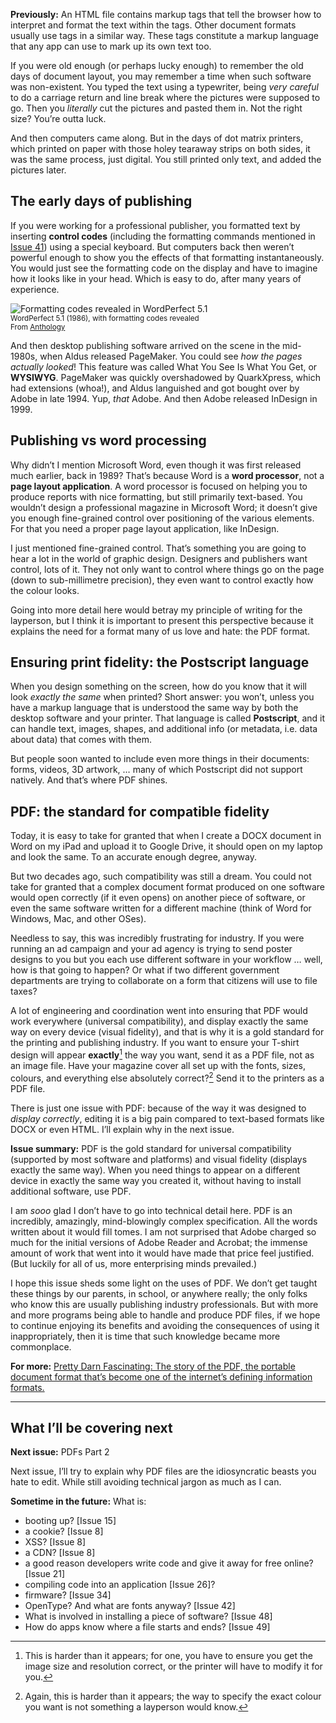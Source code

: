 **Previously:** An HTML file contains markup tags that tell the browser how to interpret and format the text within the tags. Other document formats usually use tags in a similar way. These tags constitute a markup language that any app can use to mark up its own text too.

If you were old enough (or perhaps lucky enough) to remember the old days of document layout, you may remember a time when such software was non-existent. You typed the text using a typewriter, being *very careful* to do a carriage return and line break where the pictures were supposed to go. Then you *literally* cut the pictures and pasted them in. Not the right size? You’re outta luck.

And then computers came along. But in the days of dot matrix printers, which printed on paper with those holey tearaway strips on both sides, it was the same process, just digital. You still printed only text, and added the pictures later.

## The early days of publishing

If you were working for a professional publisher, you formatted text by inserting **control codes** (including the formatting commands mentioned in [Issue 41](https://buttondown.email/laymansguide/archive/lmg-s4-issue-41-ascii-the-typewriter-digitised/)) using a special keyboard. But computers back then weren’t powerful enough to show you the effects of that formatting instantaneously. You would just see the formatting code on the display and have to imagine how it looks like in your head. Which is easy to do, after many years of experience.

![Formatting codes revealed in WordPerfect 5.1](https://raw.githubusercontent.com/ngjunsiang/laymansguide/release/season4/issue051/issue051_01.png)<br />
<small>WordPerfect 5.1 (1986), with formatting codes revealed<br />
From [Anthology](https://anthology.hypotheses.org/254)</small>

And then desktop publishing software arrived on the scene in the mid-1980s, when Aldus released PageMaker. You could see *how the pages actually looked*! This feature was called What You See Is What You Get, or **WYSIWYG**. PageMaker was quickly overshadowed by QuarkXpress, which had extensions (whoa!), and Aldus languished and got bought over by Adobe in late 1994. Yup, *that* Adobe. And then Adobe released InDesign in 1999.

## Publishing vs word processing

Why didn’t I mention Microsoft Word, even though it was first released much earlier, back in 1989? That’s because Word is a **word processor**, not a **page layout application**. A word processor is focused on helping you to produce reports with nice formatting, but still primarily text-based. You wouldn’t design a professional magazine in Microsoft Word; it doesn’t give you enough fine-grained control over positioning of the various elements. For that you need a proper page layout application, like InDesign.

I just mentioned fine-grained control. That’s something you are going to hear a lot in the world of graphic design. Designers and publishers want control, lots of it. They not only want to control where things go on the page (down to sub-millimetre precision), they even want to control exactly how the colour looks.

Going into more detail here would betray my principle of writing for the layperson, but I think it is important to present this perspective because it explains the need for a format many of us love and hate: the PDF format.

## Ensuring print fidelity: the Postscript language

When you design something on the screen, how do you know that it will look *exactly the same* when printed? Short answer: you won’t, unless you have a markup language that is understood the same way by both the desktop software and your printer. That language is called **Postscript**, and it can handle text, images, shapes, and additional info (or metadata, i.e. data about data) that comes with them.

But people soon wanted to include even more things in their documents: forms, videos, 3D artwork, … many of which Postscript did not support natively. And that’s where PDF shines.

## PDF: the standard for compatible fidelity

Today, it is easy to take for granted that when I create a DOCX document in Word on my iPad and upload it to Google Drive, it should open on my laptop and look the same. To an accurate enough degree, anyway.

But two decades ago, such compatibility was still a dream. You could not take for granted that a complex document format produced on one software would open correctly (if it even opens) on another piece of software, or even the same software written for a different machine (think of Word for Windows, Mac, and other OSes).

Needless to say, this was incredibly frustrating for industry. If you were running an ad campaign and your ad agency is trying to send poster designs to you but you each use different software in your workflow … well, how is that going to happen? Or what if two different government departments are trying to collaborate on a form that citizens will use to file taxes?

A lot of engineering and coordination went into ensuring that PDF would work everywhere (universal compatibility), and display exactly the same way on every device (visual fidelity), and that is why it is a gold standard for the printing and publishing industry. If you want to ensure your T-shirt design will appear **exactly**[^1] the way you want, send it as a PDF file, not as an image file. Have your magazine cover all set up with the fonts, sizes, colours, and everything else absolutely correct?[^2] Send it to the printers as a PDF file.

[^1]: This is harder than it appears; for one, you have to ensure you get the image size and resolution correct, or the printer will have to modify it for you.

[^2]: Again, this is harder than it appears; the way to specify the exact colour you want is not something a layperson would know.

There is just one issue with PDF: because of the way it was designed to *display correctly*, editing it is a big pain compared to text-based formats like DOCX or even HTML. I’ll explain why in the next issue.

**Issue summary:** PDF is the gold standard for universal compatibility (supported by most software and platforms) and visual fidelity (displays exactly the same way). When you need things to appear on a different device in exactly the same way you created it, without having to install additional software, use PDF.

I am *sooo* glad I don’t have to go into technical detail here. PDF is an incredibly, amazingly, mind-blowingly complex specification. All the words written about it would fill tomes. I am not surprised that Adobe charged so much for the initial versions of Adobe Reader and Acrobat; the immense amount of work that went into it would have made that price feel justified. (But luckily for all of us, more enterprising minds prevailed.)

I hope this issue sheds some light on the uses of PDF. We don’t get taught these things by our parents, in school, or anywhere really; the only folks who know this are usually publishing industry professionals. But with more and more programs being able to handle and produce PDF files, if we hope to continue enjoying its benefits and avoiding the consequences of using it inappropriately, then it is time that such knowledge became more commonplace.

**For more:** [Pretty Darn Fascinating: The story of the PDF, the portable document format that’s become one of the internet’s defining information formats.](https://tedium.co/2018/02/27/pdf-file-format-history/)

-----

## What I’ll be covering next

**Next issue:** PDFs Part 2

Next issue, I’ll try to explain why PDF files are the idiosyncratic beasts you hate to edit. While still avoiding technical jargon as much as I can.

**Sometime in the future:** What is:

- booting up? [Issue 15]
- a cookie? [Issue 8]
- XSS? [Issue 8]
- a CDN? [Issue 8]
- a good reason developers write code and give it away for free online? [Issue 21]
- compiling code into an application [Issue 26]?
- firmware? [Issue 34]
- OpenType? And what are fonts anyway? [Issue 42]
- What is involved in installing a piece of software? [Issue 48]
- How do apps know where a file starts and ends? [Issue 49]

